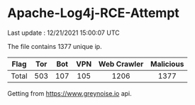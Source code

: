 
# Apache-Log4j-RCE-Attempt

Last update : 12/21/2021 15:00:07 UTC

The file contains 1377 unique ip.

| Flag | Tor | Bot | VPN | Web Crawler | Malicious |
| :-:  | :-: | :-: | :-: | :-:         | :-:       |
| Total| 503  | 107  | 105  | 1206          | 1377        |

Getting from https://www.greynoise.io api.